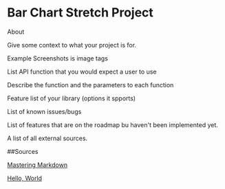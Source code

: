 Bar Chart Stretch Project
==================



About

Give some context to what your project is for.

Example Screenshots is image tags

List API function that you would expect a user to use

Describe the function and the parameters to each function

Feature list of your library (options it spports)

List of known issues/bugs

List of features that are on the roadmap bu haven't been implemented yet.

A list of all external sources.

##Sources

[Mastering Markdown](https://guides.github.com/features/mastering-markdown/)

[Hello, World](https://javascript.info/hello-world)

